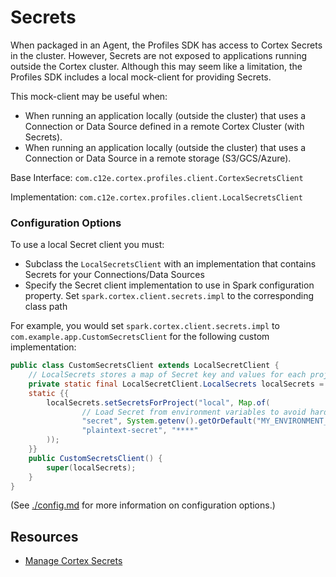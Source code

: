 # Secrets

When packaged in an Agent, the Profiles SDK has access to Cortex Secrets in the cluster. However,
Secrets are not exposed to applications running outside the Cortex cluster. Although this may seem like a limitation, the
Profiles SDK includes a local mock-client for providing Secrets.

This mock-client may be useful when:
* When running an application locally (outside the cluster) that uses a Connection or Data Source defined in a remote Cortex Cluster (with Secrets).
* When running an application locally (outside the cluster) that uses a Connection or Data Source in a remote storage (S3/GCS/Azure).

Base Interface: `com.c12e.cortex.profiles.client.CortexSecretsClient`

Implementation: `com.c12e.cortex.profiles.client.LocalSecretsClient`

### Configuration Options

To use a local Secret client you must:
- Subclass the `LocalSecretsClient` with an implementation that contains Secrets for your Connections/Data Sources
- Specify the Secret client implementation to use in Spark configuration property. Set `spark.cortex.client.secrets.impl` to the corresponding class path 

<!-- It is possible to bind a Secret client using an explicit Guice binding, but that is pulling the covers back too much (requires Guice knowledge) -->
For example, you would set `spark.cortex.client.secrets.impl` to `com.example.app.CustomSecretsClient` for the following custom implementation:
```java
public class CustomSecretsClient extends LocalSecretClient {
    // LocalSecrets stores a map of Secret key and values for each project
    private static final LocalSecretClient.LocalSecrets localSecrets = new LocalSecretClient.LocalSecrets();
    static {{
        localSecrets.setSecretsForProject("local", Map.of(
                // Load Secret from environment variables to avoid hardcoding
                "secret", System.getenv().getOrDefault("MY_ENVIRONMENT_VARIABLE", "default"),
                "plaintext-secret", "****"
        ));
    }}
    public CustomSecretsClient() {
        super(localSecrets);
    }
}
```
(See [./config.md](./config.md#local-development) for more information on configuration options.)

## Resources
* [Manage Cortex Secrets](https://cognitivescale.github.io/cortex-fabric/docs/administration/secrets)
